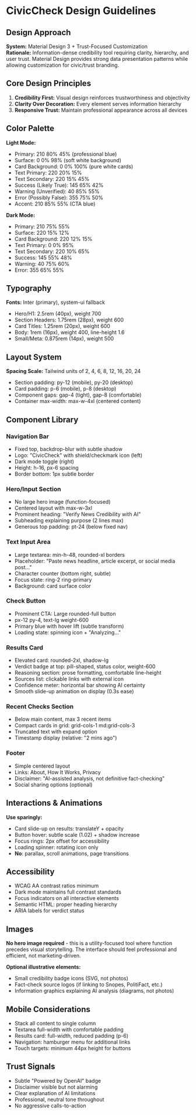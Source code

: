 # CivicCheck Design Guidelines

## Design Approach
**System:** Material Design 3 + Trust-Focused Customization  
**Rationale:** Information-dense credibility tool requiring clarity, hierarchy, and user trust. Material Design provides strong data presentation patterns while allowing customization for civic/trust branding.

## Core Design Principles
1. **Credibility First:** Visual design reinforces trustworthiness and objectivity
2. **Clarity Over Decoration:** Every element serves information hierarchy
3. **Responsive Trust:** Maintain professional appearance across all devices

## Color Palette

**Light Mode:**
- Primary: 210 80% 45% (professional blue)
- Surface: 0 0% 98% (soft white background)
- Card Background: 0 0% 100% (pure white cards)
- Text Primary: 220 20% 15%
- Text Secondary: 220 15% 45%
- Success (Likely True): 145 65% 42%
- Warning (Unverified): 40 85% 55%
- Error (Possibly False): 355 75% 50%
- Accent: 210 85% 55% (CTA blue)

**Dark Mode:**
- Primary: 210 75% 55%
- Surface: 220 15% 12%
- Card Background: 220 12% 15%
- Text Primary: 0 0% 95%
- Text Secondary: 220 10% 65%
- Success: 145 55% 48%
- Warning: 40 75% 60%
- Error: 355 65% 55%

## Typography
**Fonts:** Inter (primary), system-ui fallback
- Hero/H1: 2.5rem (40px), weight 700
- Section Headers: 1.75rem (28px), weight 600
- Card Titles: 1.25rem (20px), weight 600
- Body: 1rem (16px), weight 400, line-height 1.6
- Small/Meta: 0.875rem (14px), weight 500

## Layout System
**Spacing Scale:** Tailwind units of 2, 4, 6, 8, 12, 16, 20, 24
- Section padding: py-12 (mobile), py-20 (desktop)
- Card padding: p-6 (mobile), p-8 (desktop)
- Component gaps: gap-4 (tight), gap-8 (comfortable)
- Container max-width: max-w-4xl (centered content)

## Component Library

### Navigation Bar
- Fixed top, backdrop-blur with subtle shadow
- Logo: "CivicCheck" with shield/checkmark icon (left)
- Dark mode toggle (right)
- Height: h-16, px-6 spacing
- Border bottom: 1px subtle border

### Hero/Input Section
- No large hero image (function-focused)
- Centered layout with max-w-3xl
- Prominent heading: "Verify News Credibility with AI"
- Subheading explaining purpose (2 lines max)
- Generous top padding: pt-24 (below fixed nav)

### Text Input Area
- Large textarea: min-h-48, rounded-xl borders
- Placeholder: "Paste news headline, article excerpt, or social media post..."
- Character counter (bottom right, subtle)
- Focus state: ring-2 ring-primary
- Background: card surface color

### Check Button
- Prominent CTA: Large rounded-full button
- px-12 py-4, text-lg weight-600
- Primary blue with hover lift (subtle transform)
- Loading state: spinning icon + "Analyzing..."

### Results Card
- Elevated card: rounded-2xl, shadow-lg
- Verdict badge at top: pill-shaped, status color, weight-600
- Reasoning section: prose formatting, comfortable line-height
- Sources list: clickable links with external icon
- Confidence meter: horizontal bar showing AI certainty
- Smooth slide-up animation on display (0.3s ease)

### Recent Checks Section
- Below main content, max 3 recent items
- Compact cards in grid: grid-cols-1 md:grid-cols-3
- Truncated text with expand option
- Timestamp display (relative: "2 mins ago")

### Footer
- Simple centered layout
- Links: About, How It Works, Privacy
- Disclaimer: "AI-assisted analysis, not definitive fact-checking"
- Social sharing options (optional)

## Interactions & Animations
**Use sparingly:**
- Card slide-up on results: translateY + opacity
- Button hover: subtle scale (1.02) + shadow increase
- Focus rings: 2px offset for accessibility
- Loading spinner: rotating icon only
- **No**: parallax, scroll animations, page transitions

## Accessibility
- WCAG AA contrast ratios minimum
- Dark mode maintains full contrast standards
- Focus indicators on all interactive elements
- Semantic HTML: proper heading hierarchy
- ARIA labels for verdict status

## Images
**No hero image required** - this is a utility-focused tool where function precedes visual storytelling. The interface should feel professional and efficient, not marketing-driven.

**Optional illustrative elements:**
- Small credibility badge icons (SVG, not photos)
- Fact-check source logos (if linking to Snopes, PolitiFact, etc.)
- Information graphics explaining AI analysis (diagrams, not photos)

## Mobile Considerations
- Stack all content to single column
- Textarea full-width with comfortable padding
- Results card: full-width, reduced padding (p-6)
- Navigation: hamburger menu for additional links
- Touch targets: minimum 44px height for buttons

## Trust Signals
- Subtle "Powered by OpenAI" badge
- Disclaimer visible but not alarming
- Clear explanation of AI limitations
- Professional, neutral tone throughout
- No aggressive calls-to-action